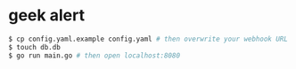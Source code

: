 # geek alert

```bash
$ cp config.yaml.example config.yaml # then overwrite your webhook URL
$ touch db.db
$ go run main.go # then open localhost:8080
```
